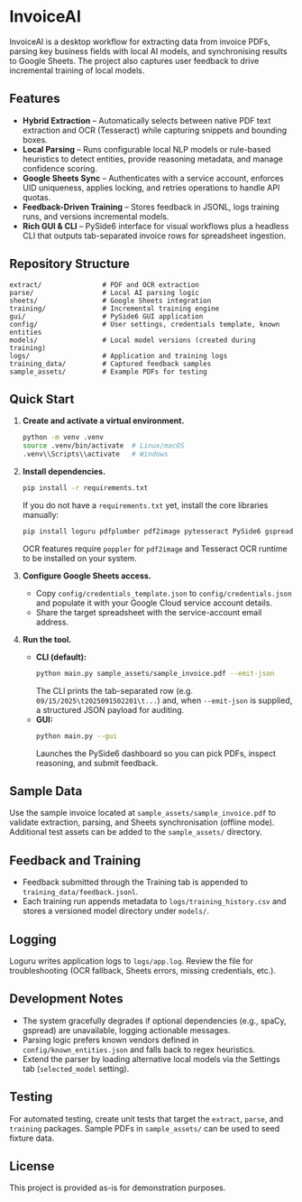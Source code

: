 # InvoiceAI

InvoiceAI is a desktop workflow for extracting data from invoice PDFs, parsing key business fields with local AI models, and synchronising results to Google Sheets. The project also captures user feedback to drive incremental training of local models.

## Features

- **Hybrid Extraction** – Automatically selects between native PDF text extraction and OCR (Tesseract) while capturing snippets and bounding boxes.
- **Local Parsing** – Runs configurable local NLP models or rule-based heuristics to detect entities, provide reasoning metadata, and manage confidence scoring.
- **Google Sheets Sync** – Authenticates with a service account, enforces UID uniqueness, applies locking, and retries operations to handle API quotas.
- **Feedback-Driven Training** – Stores feedback in JSONL, logs training runs, and versions incremental models.
- **Rich GUI & CLI** – PySide6 interface for visual workflows plus a headless CLI that outputs tab-separated invoice rows for spreadsheet ingestion.

## Repository Structure

```
extract/               # PDF and OCR extraction
parse/                 # Local AI parsing logic
sheets/                # Google Sheets integration
training/              # Incremental training engine
gui/                   # PySide6 GUI application
config/                # User settings, credentials template, known entities
models/                # Local model versions (created during training)
logs/                  # Application and training logs
training_data/         # Captured feedback samples
sample_assets/         # Example PDFs for testing
```

## Quick Start

1. **Create and activate a virtual environment.**
   ```bash
   python -m venv .venv
   source .venv/bin/activate  # Linux/macOS
   .venv\\Scripts\\activate   # Windows
   ```

2. **Install dependencies.**
   ```bash
   pip install -r requirements.txt
   ```
   If you do not have a `requirements.txt` yet, install the core libraries manually:
   ```bash
   pip install loguru pdfplumber pdf2image pytesseract PySide6 gspread google-auth
   ```
   OCR features require `poppler` for `pdf2image` and Tesseract OCR runtime to be installed on your system.

3. **Configure Google Sheets access.**
   - Copy `config/credentials_template.json` to `config/credentials.json` and populate it with your Google Cloud service account details.
   - Share the target spreadsheet with the service-account email address.

4. **Run the tool.**
   - **CLI (default):**
     ```bash
     python main.py sample_assets/sample_invoice.pdf --emit-json
     ```
     The CLI prints the tab-separated row (e.g. `09/15/2025\t2025091502201\t...`) and, when `--emit-json` is supplied, a structured JSON payload for auditing.
   - **GUI:**
     ```bash
     python main.py --gui
     ```
     Launches the PySide6 dashboard so you can pick PDFs, inspect reasoning, and submit feedback.

## Sample Data

Use the sample invoice located at `sample_assets/sample_invoice.pdf` to validate extraction, parsing, and Sheets synchronisation (offline mode). Additional test assets can be added to the `sample_assets/` directory.

## Feedback and Training

- Feedback submitted through the Training tab is appended to `training_data/feedback.jsonl`.
- Each training run appends metadata to `logs/training_history.csv` and stores a versioned model directory under `models/`.

## Logging

Loguru writes application logs to `logs/app.log`. Review the file for troubleshooting (OCR fallback, Sheets errors, missing credentials, etc.).

## Development Notes

- The system gracefully degrades if optional dependencies (e.g., spaCy, gspread) are unavailable, logging actionable messages.
- Parsing logic prefers known vendors defined in `config/known_entities.json` and falls back to regex heuristics.
- Extend the parser by loading alternative local models via the Settings tab (`selected_model` setting).

## Testing

For automated testing, create unit tests that target the `extract`, `parse`, and `training` packages. Sample PDFs in `sample_assets/` can be used to seed fixture data.

## License

This project is provided as-is for demonstration purposes.
